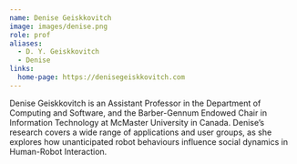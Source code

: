 ```yaml
---
name: Denise Geiskkovitch
image: images/denise.png
role: prof
aliases:
  - D. Y. Geiskkovitch
  - Denise
links:
  home-page: https://denisegeiskkovitch.com
---
```


Denise Geiskkovitch is an Assistant Professor in the Department of Computing and Software, and the Barber-Gennum Endowed Chair in Information Technology at McMaster University in Canada. Denise’s research covers a wide range of applications and user groups, as she explores how unanticipated robot behaviours influence social dynamics in Human-Robot Interaction.
